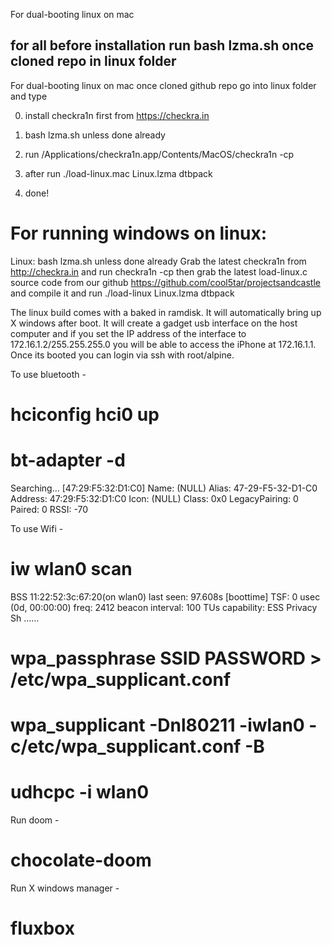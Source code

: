 For dual-booting linux on mac

## for all before installation run bash lzma.sh once cloned repo in linux folder


For dual-booting linux on mac once cloned github repo go into linux folder and type

0. install checkra1n first from https://checkra.in

1. bash lzma.sh unless done already

2. run /Applications/checkra1n.app/Contents/MacOS/checkra1n -cp

3. after run ./load-linux.mac Linux.lzma dtbpack

4. done!


# For running windows on linux:

Linux:
bash lzma.sh unless done already
Grab the latest checkra1n from http://checkra.in and run checkra1n -cp then grab the latest load-linux.c source code from
our github https://github.com/cool5tar/projectsandcastle and compile it and run ./load-linux Linux.lzma dtbpack


The linux build comes with a baked in ramdisk. It will automatically bring up X windows after boot. It will create a
gadget usb interface on the host computer and if you set the IP address of the interface to 172.16.1.2/255.255.255.0 
you will be able to access the iPhone at 172.16.1.1. Once its booted you can login via ssh with root/alpine.

To use bluetooth -
# hciconfig hci0 up
# bt-adapter -d
Searching...
[47:29:F5:32:D1:C0]
  Name: (NULL)
  Alias: 47-29-F5-32-D1-C0
  Address: 47:29:F5:32:D1:C0
  Icon: (NULL)
  Class: 0x0
  LegacyPairing: 0
  Paired: 0
  RSSI: -70


To use Wifi -
# iw wlan0 scan
BSS 11:22:52:3c:67:20(on wlan0)
	last seen: 97.608s [boottime]
	TSF: 0 usec (0d, 00:00:00)
	freq: 2412
	beacon interval: 100 TUs
	capability: ESS Privacy Sh
……
# wpa_passphrase SSID PASSWORD > /etc/wpa_supplicant.conf
# wpa_supplicant -Dnl80211 -iwlan0 -c/etc/wpa_supplicant.conf -B
# udhcpc -i wlan0

Run doom -
# chocolate-doom

Run X windows manager -
# fluxbox
